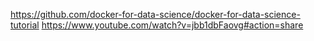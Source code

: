 https://github.com/docker-for-data-science/docker-for-data-science-tutorial
https://www.youtube.com/watch?v=jbb1dbFaovg#action=share

